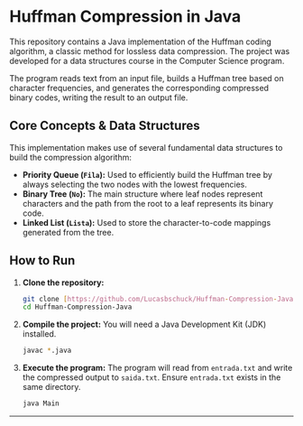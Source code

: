 # Huffman Compression in Java

This repository contains a Java implementation of the Huffman coding algorithm, a classic method for lossless data compression. The project was developed for a data structures course in the Computer Science program.

The program reads text from an input file, builds a Huffman tree based on character frequencies, and generates the corresponding compressed binary codes, writing the result to an output file.

## Core Concepts & Data Structures

This implementation makes use of several fundamental data structures to build the compression algorithm:

* **Priority Queue (`Fila`):** Used to efficiently build the Huffman tree by always selecting the two nodes with the lowest frequencies.
* **Binary Tree (`No`):** The main structure where leaf nodes represent characters and the path from the root to a leaf represents its binary code.
* **Linked List (`Lista`):** Used to store the character-to-code mappings generated from the tree.

## How to Run

1.  **Clone the repository:**
    ```bash
    git clone [https://github.com/Lucasbschuck/Huffman-Compression-Java.git](https://github.com/Lucasbschuck/Huffman-Compression-Java.git)
    cd Huffman-Compression-Java
    ```

2.  **Compile the project:**
    You will need a Java Development Kit (JDK) installed.
    ```bash
    javac *.java
    ```

3.  **Execute the program:**
    The program will read from `entrada.txt` and write the compressed output to `saida.txt`. Ensure `entrada.txt` exists in the same directory.
    ```bash
    java Main
    ```
---
